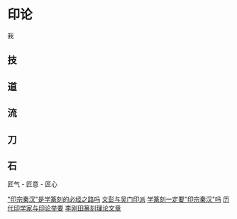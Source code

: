 # 印论

我

## 技

## 道

## 流

## 刀

## 石



匠气 - 匠意 - 匠心

[](https://app.yinxiang.com/fx/94e93de5-d5aa-4676-8c0d-b94a1a22a9cf)
["印宗秦汉"是学篆刻的必经之路吗](https://app.yinxiang.com/fx/52d54bc0-9b97-4355-aa34-fe18e4fc47a1)
[文彭与吴门印派](https://app.yinxiang.com/fx/982ba590-2ad6-45aa-92d7-7853cdc9a110)
[学篆刻一定要"印宗秦汉"吗](https://app.yinxiang.com/fx/af37ece7-53c5-475e-9774-1bcecddc79e2)
[历代印学家与印论举要](https://app.yinxiang.com/fx/18ccdfd4-cc8c-4c51-925f-57515b7c8fc3)
[李刚田篆刻理论文章](https://app.yinxiang.com/fx/011527b7-5bda-4632-b678-10048139d2a2)
